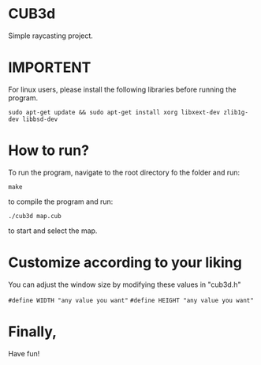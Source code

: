 CUB3d
=====
Simple raycasting project.

# IMPORTENT
For linux users, please install the following libraries before running the program.

```sudo apt-get update && sudo apt-get install xorg libxext-dev zlib1g-dev libbsd-dev```

# How to run?
To run the program, navigate to the root directory fo the folder and run:

```make```

to compile the program and run:

```./cub3d map.cub```

to start and select the map.

# Customize according to your liking

You can adjust the window size by modifying these values in "cub3d.h"

```#define WIDTH "any value you want"```
```#define HEIGHT "any value you want"```

# Finally,

Have fun!
